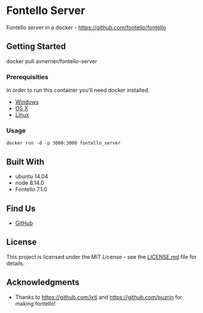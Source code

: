 # Fontello Server

Fontello server in a docker - https://github.com/fontello/fontello

## Getting Started

docker pull avnerner/fontello-server

### Prerequisities


In order to run this container you'll need docker installed.

* [Windows](https://docs.docker.com/windows/started)
* [OS X](https://docs.docker.com/mac/started/)
* [Linux](https://docs.docker.com/linux/started/)

### Usage

```
docker run -d -p 3000:3000 fontello_server
```

## Built With

* ubuntu 14.04
* node 8.14.0
* Fontello 7.1.0

## Find Us

* [GitHub](https://github.com/AvnerCohen)


## License

This project is licensed under the MIT License - see the [LICENSE.md](LICENSE.md) file for details.

## Acknowledgments

* Thanks to https://github.com/ixti and https://github.com/puzrin for making fontello!